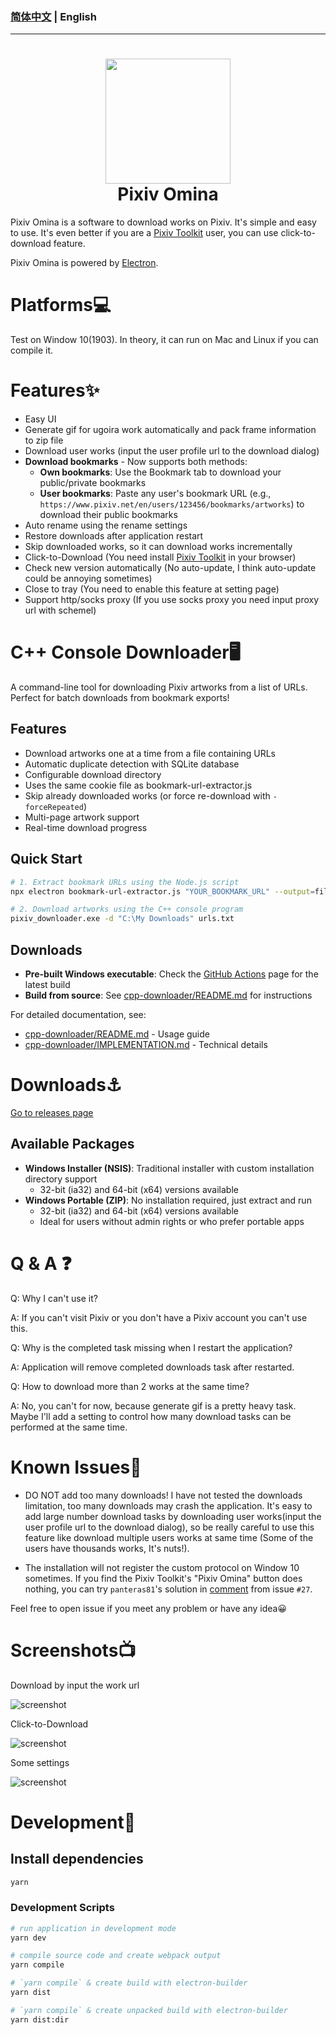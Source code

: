 ### [**简体中文**](https://github.com/leoding86/pixiv-omina/blob/master/README_zh-CN.md) | English

---

<h1 style="text-align:center">
<img src="./build/icon.png" width=200><br>
Pixiv Omina
</h1>

Pixiv Omina is a software to download works on Pixiv. It's simple and easy to use. It's even better if you are a [Pixiv Toolkit](https://github.com/leoding86/webextension-pixiv-toolkit) user, you can use click-to-download feature.

Pixiv Omina is powered by [Electron](https://electronjs.org/).

# Platforms💻

Test on Window 10(1903). In theory, it can run on Mac and Linux if you can compile it.

# Features✨

* Easy UI
* Generate gif for ugoira work automatically and pack frame information to zip file
* Download user works (input the user profile url to the download dialog)
* **Download bookmarks** - Now supports both methods:
  * **Own bookmarks**: Use the Bookmark tab to download your public/private bookmarks
  * **User bookmarks**: Paste any user's bookmark URL (e.g., `https://www.pixiv.net/en/users/123456/bookmarks/artworks`) to download their public bookmarks
* Auto rename using the rename settings
* Restore downloads after application restart
* Skip downloaded works, so it can download works incrementally
* Click-to-Download (You need install [Pixiv Toolkit](https://github.com/leoding86/webextension-pixiv-toolkit) in your browser)
* Check new version automatically (No auto-update, I think auto-update could be annoying sometimes)
* Close to tray (You need to enable this feature at setting page)
* Support http/socks proxy (If you use socks proxy you need input proxy url with schemel)

# C++ Console Downloader🖥️

A command-line tool for downloading Pixiv artworks from a list of URLs. Perfect for batch downloads from bookmark exports!

## Features

- Download artworks one at a time from a file containing URLs
- Automatic duplicate detection with SQLite database
- Configurable download directory
- Uses the same cookie file as bookmark-url-extractor.js
- Skip already downloaded works (or force re-download with `-forceRepeated`)
- Multi-page artwork support
- Real-time download progress

## Quick Start

```bash
# 1. Extract bookmark URLs using the Node.js script
npx electron bookmark-url-extractor.js "YOUR_BOOKMARK_URL" --output=file

# 2. Download artworks using the C++ console program
pixiv_downloader.exe -d "C:\My Downloads" urls.txt
```

## Downloads

- **Pre-built Windows executable**: Check the [GitHub Actions](https://github.com/RalpizarB/pixiv-omina-singleDownload/actions) page for the latest build
- **Build from source**: See [cpp-downloader/README.md](cpp-downloader/README.md) for instructions

For detailed documentation, see:
- [cpp-downloader/README.md](cpp-downloader/README.md) - Usage guide
- [cpp-downloader/IMPLEMENTATION.md](cpp-downloader/IMPLEMENTATION.md) - Technical details

# Downloads⚓

[Go to releases page](https://github.com/leoding86/pixiv-omina/releases)

## Available Packages

- **Windows Installer (NSIS)**: Traditional installer with custom installation directory support
  - 32-bit (ia32) and 64-bit (x64) versions available
- **Windows Portable (ZIP)**: No installation required, just extract and run
  - 32-bit (ia32) and 64-bit (x64) versions available
  - Ideal for users without admin rights or who prefer portable apps

# Q & A ❓

Q: Why I can't use it?

A: If you can't visit Pixiv or you don't have a Pixiv account you can't use this.

Q: Why is the completed task missing when I restart the application?

A: Application will remove completed downloads task after restarted.

Q: How to download more than 2 works at the same time?

A: No, you can't for now, because generate gif is a pretty heavy task. Maybe I'll add a setting to control how many download tasks can be performed at the same time.

# Known Issues🤔

* DO NOT add too many downloads! I have not tested the downloads limitation, too many downloads may crash the application. It's easy to add large number download tasks by downloading user works(input the user profile url to the download dialog), so be really careful to use this feature like download multiple users works at same time (Some of the users have thousands works, It's nuts!).

* The installation will not register the custom protocol on Window 10 sometimes. If you find the Pixiv Toolkit's "Pixiv Omina" button does nothing, you can try `panteras81`'s solution in [comment](https://github.com/leoding86/webextension-pixiv-toolkit/issues/27#issuecomment-605540955) from issue `#27`.

Feel free to open issue if you meet any problem or have any idea😀

# Screenshots📺

Download by input the work url

![screenshot](./screenshots/001.gif)

Click-to-Download

![screenshot](./screenshots/002.gif)

Some settings

![screenshot](./screenshots/003.jpg)

# Development🔧

## Install dependencies
```bash
yarn
```

### Development Scripts

```bash
# run application in development mode
yarn dev

# compile source code and create webpack output
yarn compile

# `yarn compile` & create build with electron-builder
yarn dist

# `yarn compile` & create unpacked build with electron-builder
yarn dist:dir
```
